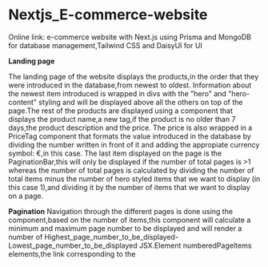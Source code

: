 # Nextjs_E-commerce-website

Online link: 
e-commerce website with Next.js using Prisma and MongoDB for database management,Tailwind CSS and DaisyUI for UI



**Landing page**

  The landing page of the website displays the products,in the order that they were introduced in the database,from newest to oldest. Information about the newest item introduced is wrapped in divs with the "hero" and "hero-content" styling and will be displayed above all the others on top of the page.The rest of the products are displayed using a <ProductCard> component that displays the product name,a new tag,if the product is no older than 7 days,the product description and the price. The price is also wrapped in a PriceTag component that formats the value introduced in the database by dividing the number written in front of it and adding the appropiate currency symbol: €,in this case. The last item displayed on the page is the PaginationBar,this will only be displayed if the number of total pages is >1 whereas the number of total pages is calculated by dividing the number of total items minus the number of hero styled items that we want to display (in this case 1),and dividing it by the number of items that we want to display on a page.

**Pagination**
  Navigation through the different pages is done using the <NavigationBar> component,based on the number of items,this component will calculate a minimum and maximum page number to be displayed and will render a number of Highest_page_number_to_be_displayed-Lowest_page_number_to_be_displayed JSX.Element numberedPageItems elements,the link corresponding to the 
  

